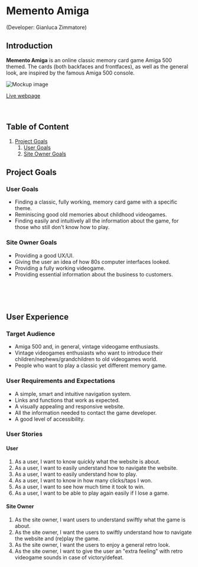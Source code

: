 # Memento Amiga

(Developer: Gianluca Zimmatore)

## Introduction ##
**Memento Amiga** is an online classic memory card game Amiga 500 themed. The cards (both backfaces and frontfaces), as well as the general look, are inspired by the famous Amiga 500 console.

![Mockup image]()

[Live webpage](https://gianlooca.github.io/mementoamiga/)
<br>
<br>
<br>

## Table of Content

1. [Project Goals](#project-goals)
    1. [User Goals](#user-goals)
    2. [Site Owner Goals](#site-owner-goals)

## Project Goals 

### User Goals
- Finding a classic, fully working, memory card game with a specific theme.
- Reminiscing good old memories about childhood videogames. 
- Finding easily and intuitively all the information about the game, for those who still don't know how to play.

### Site Owner Goals
- Providing a good UX/UI.
- Giving the user an idea of how 80s computer interfaces looked.
- Providing a fully working videogame.
- Providing essential information about the business to customers.
<br>
<br>
<br>

## User Experience

### Target Audience
- Amiga 500 and, in general, vintage videogame enthusiasts.
- Vintage videogames enthusiasts who want to introduce their children/nephews/grandchildren to old videogames world.
- People who want to play a classic yet different memory game.

### User Requirements and Expectations
- A simple, smart and intuitive navigation system.
- Links and functions that work as expected.
- A visually appealing and responsive website.
- All the information needed to contact the game developer.
- A good level of accessibility.

### User Stories

#### User 
1. As a user, I want to know quickly what the website is about.
2. As a user, I want to easily understand how to navigate the website.
3. As a user, I want to easily understand how to play.
4. As a user, I want to know in how many clicks/taps I won.
5. As a user, I want to see how much time it took to win.
6. As a user, I want to be able to play again easily if I lose a game.

#### Site Owner 
1. As the site owner, I want users to understand swiftly what the game is about.
2. As the site owner, I want the users to swiftly understand how to navigate the website and (re)play the game.
3. As the site owner, I want the users to enjoy a general retro look.
4. As the site owner, I want to give the user an "extra feeling" with retro videogame sounds in case of victory/defeat.
<br>
<br>
<br>
